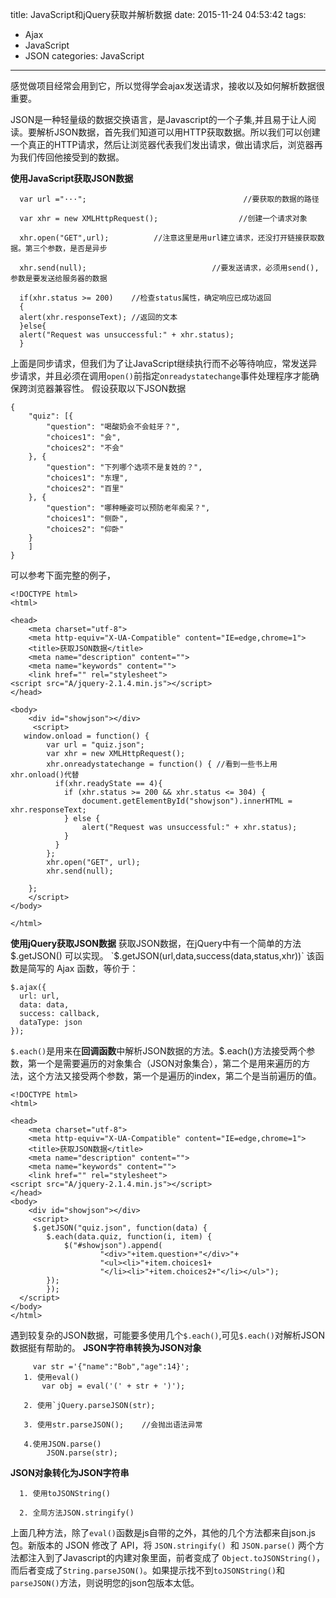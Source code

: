 title: JavaScript和jQuery获取并解析数据
date: 2015-11-24 04:53:42
tags:
- Ajax
- JavaScript
- JSON
categories: JavaScript
---
感觉做项目经常会用到它，所以觉得学会ajax发送请求，接收以及如何解析数据很重要。
<!--more-->
JSON是一种轻量级的数据交换语言，是Javascript的一个子集,并且易于让人阅读。要解析JSON数据，首先我们知道可以用HTTP获取数据。所以我们可以创建一个真正的HTTP请求，然后让浏览器代表我们发出请求，做出请求后，浏览器再为我们传回他接受到的数据。

**使用JavaScript获取JSON数据**
```
  var url ="···";                                   //要获取的数据的路径
  
  var xhr = new XMLHttpRequest();                  //创建一个请求对象
  
  xhr.open("GET",url);          //注意这里是用url建立请求，还没打开链接获取数据。第三个参数，是否是异步
  
  xhr.send(null);                            //要发送请求，必须用send(),参数是要发送给服务器的数据
  
  if(xhr.status >= 200)    //检查status属性，确定响应已成功返回
  {
  alert(xhr.responseText); //返回的文本
  }else{
  alert("Request was unsuccessful:" + xhr.status);
  }
```
上面是同步请求，但我们为了让JavaScript继续执行而不必等待响应，常发送异步请求，并且必须在调用`open()`前指定`onreadystatechange`事件处理程序才能确保跨浏览器兼容性。
假设获取以下JSON数据
```
{
    "quiz": [{
        "question": "喝酸奶会不会蛀牙？",
        "choices1": "会", 
        "choices2": "不会"
    }, {
        "question": "下列哪个选项不是复姓的？",
        "choices1": "东理",
        "choices2": "百里"
    }, {
        "question": "哪种睡姿可以预防老年痴呆？",
        "choices1": "侧卧", 
        "choices2": "仰卧"
    }
    ]
}
```
可以参考下面完整的例子，
```
<!DOCTYPE html>
<html>

<head>
    <meta charset="utf-8">
    <meta http-equiv="X-UA-Compatible" content="IE=edge,chrome=1">
    <title>获取JSON数据</title>
    <meta name="description" content="">
    <meta name="keywords" content="">
    <link href="" rel="stylesheet">
<script src="A/jquery-2.1.4.min.js"></script>
</head>

<body>
    <div id="showjson"></div>
     <script>
   window.onload = function() {
        var url = "quiz.json";
        var xhr = new XMLHttpRequest();
        xhr.onreadystatechange = function() { //看到一些书上用xhr.onload()代替
          if(xhr.readyState == 4){
            if (xhr.status >= 200 && xhr.status <= 304) {
                document.getElementById("showjson").innerHTML = xhr.responseText;
            } else {
                alert("Request was unsuccessful:" + xhr.status);
            }
          }
        };
        xhr.open("GET", url);
        xhr.send(null);

    };
    </script>
</body>

</html>
```
**使用jQuery获取JSON数据**
获取JSON数据，在jQuery中有一个简单的方法 $.getJSON() 可以实现。
`$.getJSON(url,data,success(data,status,xhr))`
该函数是简写的 Ajax 函数，等价于：

```
$.ajax({
  url: url,
  data: data,
  success: callback,
  dataType: json
});
```

`$.each()`是用来在**回调函数**中解析JSON数据的方法。$.each()方法接受两个参数，第一个是需要遍历的对象集合（JSON对象集合），第二个是用来遍历的方法，这个方法又接受两个参数，第一个是遍历的index，第二个是当前遍历的值。
```
<!DOCTYPE html>
<html>

<head>
    <meta charset="utf-8">
    <meta http-equiv="X-UA-Compatible" content="IE=edge,chrome=1">
    <title>获取JSON数据</title>
    <meta name="description" content="">
    <meta name="keywords" content="">
    <link href="" rel="stylesheet">
<script src="A/jquery-2.1.4.min.js"></script>
</head>
<body>
    <div id="showjson"></div>
     <script>
     $.getJSON("quiz.json", function(data) {
        $.each(data.quiz, function(i, item) {
            $("#showjson").append(
                    "<div>"+item.question+"</div>"+
                    "<ul><li>"+item.choices1+
                    "</li><li>"+item.choices2+"</li></ul>");
        });
        });
  </script>
</body>
</html>
```
遇到较复杂的JSON数据，可能要多使用几个`$.each()`,可见`$.each()`对解析JSON数据挺有帮助的。
**JSON字符串转换为JSON对象**


         var str ='{"name":"Bob","age":14}';
       1. 使用eval()
           var obj = eval('(' + str + ')');
           
       2. 使用`jQuery.parseJSON(str);
       
       3. 使用str.parseJSON();    //会抛出语法异常
       
       4.使用JSON.parse()
            JSON.parse(str);
            
**JSON对象转化为JSON字符串**

      1. 使用toJSONString()
      
      2. 全局方法JSON.stringify()


上面几种方法，除了`eval()`函数是js自带的之外，其他的几个方法都来自json.js包。新版本的 JSON 修改了 API，将 `JSON.stringify() `和 `JSON.parse()` 两个方法都注入到了Javascript的内建对象里面，前者变成了 `Object.toJSONString()`，而后者变成了`String.parseJSON()`。如果提示找不到`toJSONString()`和`parseJSON()`方法，则说明您的json包版本太低。

